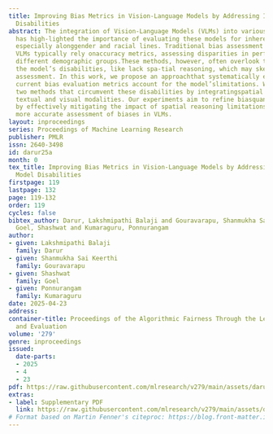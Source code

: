 ```yaml
---
title: Improving Bias Metrics in Vision-Language Models by Addressing Inherent Model
  Disabilities
abstract: The integration of Vision-Language Models (VLMs) into various applications
  has high-lighted the importance of evaluating these models for inherent biases,
  especially alonggender and racial lines. Traditional bias assessment methods in
  VLMs typically rely onaccuracy metrics, assessing disparities in performance across
  different demographic groups.These methods, however, often overlook the impact of
  the model’s disabilities, like lack spa-tial reasoning, which may skew the bias
  assessment. In this work, we propose an approachthat systematically examines how
  current bias evaluation metrics account for the model’slimitations. We introduce
  two methods that circumvent these disabilities by integratingspatial guidance from
  textual and visual modalities. Our experiments aim to refine biasquantification
  by effectively mitigating the impact of spatial reasoning limitations, offeringa
  more accurate assessment of biases in VLMs.
layout: inproceedings
series: Proceedings of Machine Learning Research
publisher: PMLR
issn: 2640-3498
id: darur25a
month: 0
tex_title: Improving Bias Metrics in Vision-Language Models by Addressing Inherent
  Model Disabilities
firstpage: 119
lastpage: 132
page: 119-132
order: 119
cycles: false
bibtex_author: Darur, Lakshmipathi Balaji and Gouravarapu, Shanmukha Sai Keerthi and
  Goel, Shashwat and Kumaraguru, Ponnurangam
author:
- given: Lakshmipathi Balaji
  family: Darur
- given: Shanmukha Sai Keerthi
  family: Gouravarapu
- given: Shashwat
  family: Goel
- given: Ponnurangam
  family: Kumaraguru
date: 2025-04-23
address:
container-title: Proceedings of the Algorithmic Fairness Through the Lens of Metrics
  and Evaluation
volume: '279'
genre: inproceedings
issued:
  date-parts:
  - 2025
  - 4
  - 23
pdf: https://raw.githubusercontent.com/mlresearch/v279/main/assets/darur25a/darur25a.pdf
extras:
- label: Supplementary PDF
  link: https://raw.githubusercontent.com/mlresearch/v279/main/assets/darur25a/darur25a-supp.pdf
# Format based on Martin Fenner's citeproc: https://blog.front-matter.io/posts/citeproc-yaml-for-bibliographies/
---
```

